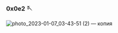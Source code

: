 ### 0x0e2 🪡



![photo_2023-01-07_03-43-51 (2) — копия](https://github.com/shidktbw/shidktbw/assets/112849918/13c40b00-17ba-49f3-ab89-4080ccf8e56c)

